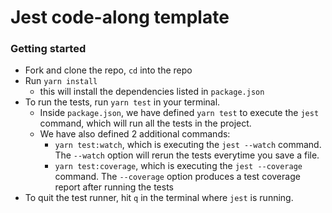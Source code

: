 # Jest code-along template

### Getting started
- Fork and clone the repo, `cd` into the repo
- Run `yarn install`
    - this will install the dependencies listed in `package.json`
- To run the tests, run `yarn test` in your terminal.
    - Inside `package.json`, we have defined `yarn test` to execute the `jest` command, which will run all the tests in the project.
    - We have also defined 2 additional commands:
        - `yarn test:watch`, which is executing the `jest --watch` command. The `--watch` option will rerun the tests everytime you save a file.
        - `yarn test:coverage`, which is executing the `jest --coverage` command. The `--coverage` option produces a test coverage report after running the tests
- To quit the test runner, hit `q` in the terminal where `jest` is running.
